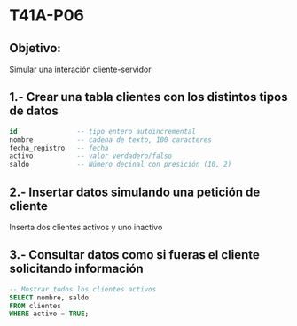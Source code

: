 # T41A-P06

## Objetivo:    

Simular una interación cliente-servidor

## 1.- Crear una tabla clientes con los distintos tipos de datos
```sql
id               -- tipo entero autoincremental
nombre           -- cadena de texto, 100 caracteres
fecha_registro   -- fecha
activo           -- valor verdadero/falso
saldo            -- Número decinal con presición (10, 2)
```
## 2.- Insertar datos simulando una petición de cliente

Inserta dos clientes activos y uno inactivo

## 3.- Consultar datos como si fueras el cliente solicitando información
```sql
-- Mostrar todos los clientes activos
SELECT nombre, saldo 
FROM clientes 
WHERE activo = TRUE;
```
